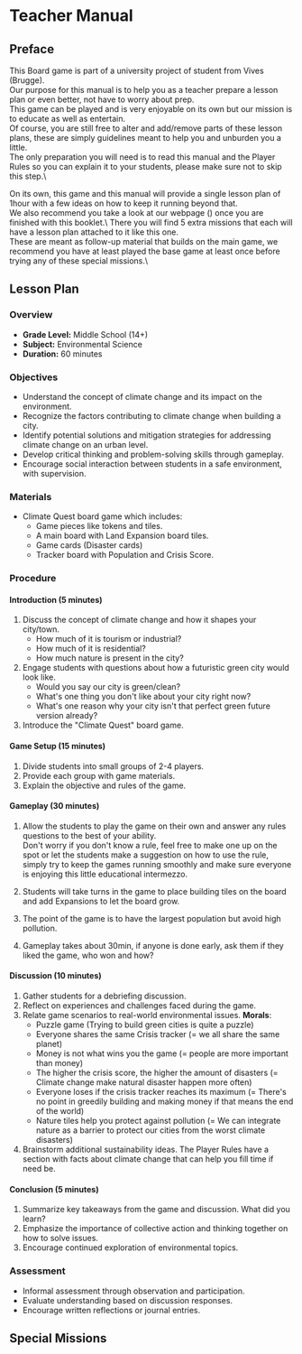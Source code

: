 # Teacher Manual

## Preface
This Board game is part of a university project of student from Vives (Brugge).\
Our purpose for this manual is to help you as a teacher prepare a lesson plan or even better, not have to worry about prep.\
This game can be played and is very enjoyable on its own but our mission is to educate as well as entertain.\
Of course, you are still free to alter and add/remove parts of these lesson plans, these are simply guidelines meant to help you and unburden you a little.\
The only preparation you will need is to read this manual and the Player Rules so you can explain it to your students, please make sure not to skip this step.\

On its own, this game and this manual will provide a single lesson plan of 1hour with a few ideas on how to keep it running beyond that.\
We also recommend you take a look at our webpage () once you are finished with this booklet.\ 
There you will find 5 extra missions that each will have a lesson plan attached to it like this one.\
These are meant as follow-up material that builds on the main game, we recommend you have at least played the base game at least once before trying any of these special missions.\

## Lesson Plan
### Overview
- **Grade Level:** Middle School (14+)
- **Subject:** Environmental Science
- **Duration:** 60 minutes

### Objectives
- Understand the concept of climate change and its impact on the environment.
- Recognize the factors contributing to climate change when building a city.
- Identify potential solutions and mitigation strategies for addressing climate change on an urban level.
- Develop critical thinking and problem-solving skills through gameplay.
- Encourage social interaction between students in a safe environment, with supervision.

### Materials
- Climate Quest board game which includes:
    - Game pieces like tokens and tiles.
    - A main board with Land Expansion board tiles.
    - Game cards (Disaster cards)
    - Tracker board with Population and Crisis Score.  

### Procedure

#### Introduction (5 minutes)
1. Discuss the concept of climate change and how it shapes your city/town.
   - How much of it is tourism or industrial?
   - How much of it is residential?
   - How much nature is present in the city?
2. Engage students with questions about how a futuristic green city would look like.
   - Would you say our city is green/clean?
   - What's one thing you don't like about your city right now?
   - What's one reason why your city isn't that perfect green future version already?
4. Introduce the "Climate Quest" board game.

#### Game Setup (15 minutes)
1. Divide students into small groups of 2-4 players.
2. Provide each group with game materials.
3. Explain the objective and rules of the game.

#### Gameplay (30 minutes)
1. Allow the students to play the game on their own and answer any rules questions to the best of your ability.\
   Don't worry if you don't know a rule, feel free to make one up on the spot or let the students make a suggestion on how to use the rule,\
   simply try to keep the games running smoothly and make sure everyone is enjoying this little educational intermezzo.

2. Students will take turns in the game to place building tiles on the board and add Expansions to let the board grow.
3. The point of the game is to have the largest population but avoid high pollution.
4. Gameplay takes about 30min, if anyone is done early, ask them if they liked the game, who won and how?

#### Discussion (10 minutes)
1. Gather students for a debriefing discussion.
2. Reflect on experiences and challenges faced during the game.
3. Relate game scenarios to real-world environmental issues. **Morals**:
   - Puzzle game (Trying to build green cities is quite a puzzle)
   - Everyone shares the same Crisis tracker (= we all share the same planet)
   - Money is not what wins you the game (= people are more important than money)
   - The higher the crisis score, the higher the amount of disasters (= Climate change make natural disaster happen more often)
   - Everyone loses if the crisis tracker reaches its maximum (= There's no point in greedily building and making money if that means the end of the world)
   - Nature tiles help you protect against pollution (= We can integrate nature as a barrier to protect our cities from the worst climate disasters)
5. Brainstorm additional sustainability ideas. The Player Rules have a section with facts about climate change that can help you fill time if need be.

#### Conclusion (5 minutes)
1. Summarize key takeaways from the game and discussion. What did you learn?
2. Emphasize the importance of collective action and thinking together on how to solve issues. 
3. Encourage continued exploration of environmental topics.

### Assessment
- Informal assessment through observation and participation.
- Evaluate understanding based on discussion responses.
- Encourage written reflections or journal entries.


## Special Missions

